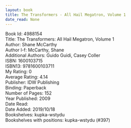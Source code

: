 ```yaml
---
layout: book
title: The Transformers - All Hail Megatron, Volume 1
date_read: None
---
```


Book Id: 4988154<br />
Title: The Transformers: All Hail Megatron, Volume 1<br />
Author: Shane McCarthy<br />
Author l-f: McCarthy, Shane<br />
Additional Authors: Guido Guidi, Casey Coller<br />
ISBN: 1600103715<br />
ISBN13: 9781600103711<br />
My Rating: 0<br />
Average Rating: 4.14<br />
Publisher: IDW Publishing<br />
Binding: Paperback<br />
Number of Pages: 152<br />
Year Published: 2009<br />
Date Read: <br />
Date Added: 2019/10/18<br />
Bookshelves: kupka-wstydu<br />
Bookshelves with positions: kupka-wstydu (#397)<br />

